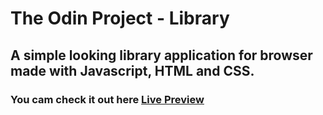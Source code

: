 # The Odin Project - Library

## A simple looking library application for browser made with Javascript, HTML and CSS.

### You cam check it out here [Live Preview](https://beppe94.github.io/Library/)